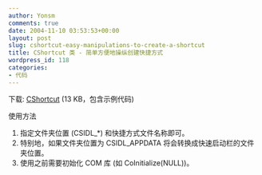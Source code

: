 ```yaml
---
author: Yonsm
comments: true
date: 2004-11-10 03:53:53+00:00
layout: post
slug: cshortcut-easy-manipulations-to-create-a-shortcut
title: CShortcut 类 - 简单方便地操纵创建快捷方式
wordpress_id: 118
categories:
- 代码
---
```


下载: [CShortcut](up/1100001180.rar) (13 KB，包含示例代码)

  


使用方法  
1. 指定文件夹位置 (CSIDL_*) 和快捷方式文件名称即可。  
2. 特别地，如果文件夹位置为 CSIDL_APPDATA 将会转换成快速启动栏的文件夹位置。  
3. 使用之前需要初始化 COM 库 (如 CoInitialize(NULL))。

  

